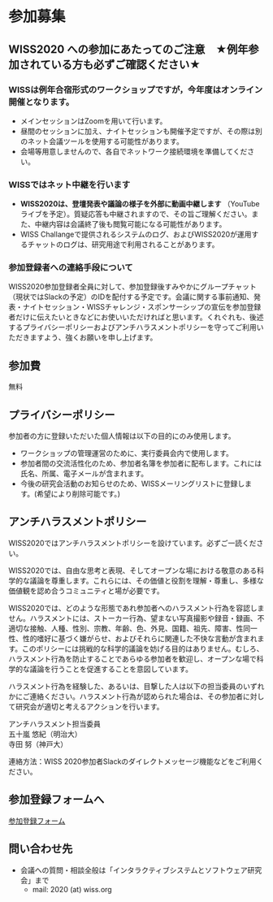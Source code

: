 # 参加募集

## WISS2020 への参加にあたってのご注意　★例年参加されている方も必ずご確認ください★

### WISSは例年合宿形式のワークショップですが，今年度はオンライン開催となります。

- メインセッションはZoomを用いて行います。
- 昼間のセッションに加え、ナイトセッションも開催予定ですが、その際は別のネット会議ツールを使用する可能性があります。
- 会場等用意しませんので、各自でネットワーク接続環境を準備してください。

### WISSではネット中継を行います

- __WISS2020は、登壇発表や議論の様子を外部に動画中継します__ （YouTubeライブを予定）。質疑応答も中継されますので、その旨ご理解ください。また、中継内容は会議終了後も閲覧可能になる可能性があります。
- WISS Challangeで提供されるシステムのログ、およびWISS2020が運用するチャットのログは、研究用途で利用されることがあります。

### 参加登録者への連絡手段について

WISS2020参加登録者全員に対して、参加登録後すみやかにグループチャット（現状ではSlackの予定）のIDを配付する予定です。会議に関する事前通知、発表・ナイトセッション・WISSチャレンジ・スポンサーシップの宣伝を参加登録者だけに伝えたいときなどにお使いいただければと思います。くれぐれも、後述するプライバシーポリシーおよびアンチハラスメントポリシーを守ってご利用いただきますよう、強くお願いを申し上げます。

## 参加費

無料

## プライバシーポリシー

参加者の方に登録いただいた個人情報は以下の目的にのみ使用します。

- ワークショップの管理運営のために、実行委員会内で使用します。
- 参加者間の交流活性化のため、参加者名簿を参加者に配布します。これには氏名、所属、電子メールが含まれます。
- 今後の研究会活動のお知らせのため、WISSメーリングリストに登録します。(希望により削除可能です。)

## アンチハラスメントポリシー

WISS2020ではアンチハラスメントポリシーを設けています。必ずご一読ください。

WISS2020では、自由な思考と表現、そしてオープンな場における敬意のある科学的な議論を尊重します。これらには、その価値と役割を理解・尊重し、多様な価値観を認め合うコミュニティと場が必要です。

WISS2020では、どのような形態であれ参加者へのハラスメント行為を容認しません。ハラスメントには、ストーカー行為、望まない写真撮影や録音・録画、不適切な接触、人種、性別、宗教、年齢、色、外見、国籍、祖先、障害、性同一性、性的嗜好に基づく嫌がらせ、およびそれらに関連した不快な言動が含まれます。このポリシーには挑戦的な科学的議論を妨げる目的はありません。むしろ、ハラスメント行為を防止することであらゆる参加者を歓迎し、オープンな場で科学的な議論を行うことを促進することを意図しています。

ハラスメント行為を経験した、あるいは、目撃した人は以下の担当委員のいずれかにご連絡ください。ハラスメント行為が認められた場合は、その参加者に対して研究会が適切と考えるアクションを行います。

アンチハラスメント担当委員  
五十嵐 悠紀（明治大）  
寺田 努（神戸大）

連絡方法：WISS 2020参加者Slackのダイレクトメッセージ機能などをご利用ください。

## 参加登録フォームへ

[参加登録フォーム](https://forms.gle/xUewKipos2Juny3B6)

## 問い合わせ先

- 会議への質問・相談全般は「インタラクティブシステムとソフトウェア研究会」まで
  - mail: 2020 (at) wiss.org
